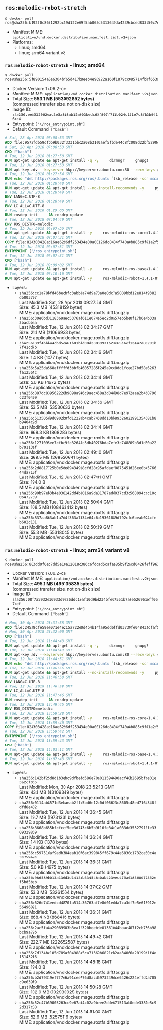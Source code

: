 ## `ros:melodic-robot-stretch`

```console
$ docker pull ros@sha256:b192f0c8651292bc59d122e69f5ab065c5313649da4239cbced833150c7dadb3
```

-	Manifest MIME: `application/vnd.docker.distribution.manifest.list.v2+json`
-	Platforms:
	-	linux; amd64
	-	linux; arm64 variant v8

### `ros:melodic-robot-stretch` - linux; amd64

```console
$ docker pull ros@sha256:5f890154a5e6304bf65d417b8eeb4e90922a160f1879cc085714fbbf653a0fba
```

-	Docker Version: 17.06.2-ce
-	Manifest MIME: `application/vnd.docker.distribution.manifest.v2+json`
-	Total Size: **553.1 MB (553092652 bytes)**  
	(compressed transfer size, not on-disk size)
-	Image ID: `sha256:ee8533962eac2e5a818ab15a903bedc65f807f711b024d131e7c8fb3b9416cc4`
-	Entrypoint: `["\/ros_entrypoint.sh"]`
-	Default Command: `["bash"]`

```dockerfile
# Sat, 28 Apr 2018 07:08:53 GMT
ADD file:9572fdb59dfbb9b032f3331bbc2a08b31e0aef5fbde44c8f2008d22bf5290cf2 in / 
# Sat, 28 Apr 2018 07:08:53 GMT
CMD ["bash"]
# Tue, 12 Jun 2018 01:27:50 GMT
RUN apt-get update && apt-get install -q -y     dirmngr     gnupg2     lsb-release     && rm -rf /var/lib/apt/lists/*
# Tue, 12 Jun 2018 01:27:53 GMT
RUN apt-key adv --keyserver hkp://keyserver.ubuntu.com:80 --recv-keys 421C365BD9FF1F717815A3895523BAEEB01FA116
# Tue, 12 Jun 2018 01:27:54 GMT
RUN echo "deb http://packages.ros.org/ros/ubuntu `lsb_release -sc` main" > /etc/apt/sources.list.d/ros-latest.list
# Tue, 12 Jun 2018 01:28:48 GMT
RUN apt-get update && apt-get install --no-install-recommends -y     python-rosdep     python-rosinstall     python-vcstools     && rm -rf /var/lib/apt/lists/*
# Tue, 12 Jun 2018 01:28:49 GMT
ENV LANG=C.UTF-8
# Tue, 12 Jun 2018 01:28:49 GMT
ENV LC_ALL=C.UTF-8
# Tue, 12 Jun 2018 01:29:05 GMT
RUN rosdep init     && rosdep update
# Tue, 12 Jun 2018 02:04:49 GMT
ENV ROS_DISTRO=melodic
# Tue, 12 Jun 2018 02:07:29 GMT
RUN apt-get update && apt-get install -y     ros-melodic-ros-core=1.4.1-0*     && rm -rf /var/lib/apt/lists/*
# Tue, 12 Jun 2018 02:07:31 GMT
COPY file:824303428ad16ae6296df253434e00a00126dc8404f740a8b885c9f61a2f5fcb in / 
# Tue, 12 Jun 2018 02:07:31 GMT
ENTRYPOINT ["/ros_entrypoint.sh"]
# Tue, 12 Jun 2018 02:07:31 GMT
CMD ["bash"]
# Tue, 12 Jun 2018 02:09:02 GMT
RUN apt-get update && apt-get install -y     ros-melodic-ros-base=1.4.1-0*     && rm -rf /var/lib/apt/lists/*
# Tue, 12 Jun 2018 02:10:16 GMT
RUN apt-get update && apt-get install -y     ros-melodic-robot=1.4.1-0*     && rm -rf /var/lib/apt/lists/*
```

-	Layers:
	-	`sha256:cc1a78bfd46becbfc3abb8a74d9a70a0e0dc7a5809bbd12e814f9382db003707`  
		Last Modified: Sat, 28 Apr 2018 09:27:54 GMT  
		Size: 45.3 MB (45318159 bytes)  
		MIME: application/vnd.docker.image.rootfs.diff.tar.gzip
	-	`sha256:30e6bd3118369aec5376ad611e074e5ec2d0a57eb5be0f17b6e4b33a3bacbbaa`  
		Last Modified: Tue, 12 Jun 2018 02:34:27 GMT  
		Size: 21.1 MB (21066933 bytes)  
		MIME: application/vnd.docker.image.rootfs.diff.tar.gzip
	-	`sha256:39f4bbb44cbd5ea61b81bdd08d23839931a23e65e6ef12447a89291b7f41cd7b`  
		Last Modified: Tue, 12 Jun 2018 02:34:16 GMT  
		Size: 1.4 KB (1377 bytes)  
		MIME: application/vnd.docker.image.rootfs.diff.tar.gzip
	-	`sha256:5a25da568afffffd3bbfb46057285f245a9ce8dd1fcee27bd58a6263fa12564c`  
		Last Modified: Tue, 12 Jun 2018 02:34:14 GMT  
		Size: 5.0 KB (4972 bytes)  
		MIME: application/vnd.docker.image.rootfs.diff.tar.gzip
	-	`sha256:887dc839562228b9898a946c9aec458a3d84d98d7e972aaa2b468796c23f0409`  
		Last Modified: Tue, 12 Jun 2018 02:34:36 GMT  
		Size: 53.5 MB (53530633 bytes)  
		MIME: application/vnd.docker.image.rootfs.diff.tar.gzip
	-	`sha256:513505d9d0902b0fd12220b4cab7438dd10bb89326021991354381b8b9404c9d`  
		Last Modified: Tue, 12 Jun 2018 02:34:14 GMT  
		Size: 868.3 KB (868286 bytes)  
		MIME: application/vnd.docker.image.rootfs.diff.tar.gzip
	-	`sha256:1271095ee7cfbc9fc32645c3db40276bda7efe3c748809b3d1d30a22b79113ef`  
		Last Modified: Tue, 12 Jun 2018 02:49:10 GMT  
		Size: 268.5 MB (268520641 bytes)  
		MIME: application/vnd.docker.image.rootfs.diff.tar.gzip
	-	`sha256:2d8817725b0e5de89434918cfd28c95afdaef0875451d26ee0b4576644da710f`  
		Last Modified: Tue, 12 Jun 2018 02:47:31 GMT  
		Size: 194.0 B  
		MIME: application/vnd.docker.image.rootfs.diff.tar.gzip
	-	`sha256:90b97eb3b4e038142dd4b8016a9da81787add037cd3c568094ccc10c06472709`  
		Last Modified: Tue, 12 Jun 2018 02:50:04 GMT  
		Size: 108.5 MB (108463412 bytes)  
		MIME: application/vnd.docker.image.rootfs.diff.tar.gzip
	-	`sha256:837aa863ab1a7d4f363a7334e64c6b19361889d792cfc6beab024cfeb602c101`  
		Last Modified: Tue, 12 Jun 2018 02:50:39 GMT  
		Size: 55.3 MB (55318045 bytes)  
		MIME: application/vnd.docker.image.rootfs.diff.tar.gzip

### `ros:melodic-robot-stretch` - linux; arm64 variant v8

```console
$ docker pull ros@sha256:803dd0f0ec7dd5e10a12018c386c6fddad5cafae85b9f2acd0426feff9639e3e
```

-	Docker Version: 17.06.2-ce
-	Manifest MIME: `application/vnd.docker.distribution.manifest.v2+json`
-	Total Size: **495.1 MB (495135835 bytes)**  
	(compressed transfer size, not on-disk size)
-	Image ID: `sha256:08f7a5932e16933d9e26ddc1eaf10d9bd234bfe67551b7a2e526961eff057eef`
-	Entrypoint: `["\/ros_entrypoint.sh"]`
-	Default Command: `["bash"]`

```dockerfile
# Mon, 30 Apr 2018 23:31:58 GMT
ADD file:245a8cfe59ea071e4e215a722e0d4b4b14fa95dd6ffd03739fe048433cfaf523 in / 
# Mon, 30 Apr 2018 23:32:00 GMT
CMD ["bash"]
# Tue, 12 Jun 2018 11:44:43 GMT
RUN apt-get update && apt-get install -q -y     dirmngr     gnupg2     lsb-release     && rm -rf /var/lib/apt/lists/*
# Tue, 12 Jun 2018 11:44:49 GMT
RUN apt-key adv --keyserver hkp://keyserver.ubuntu.com:80 --recv-keys 421C365BD9FF1F717815A3895523BAEEB01FA116
# Tue, 12 Jun 2018 11:44:51 GMT
RUN echo "deb http://packages.ros.org/ros/ubuntu `lsb_release -sc` main" > /etc/apt/sources.list.d/ros-latest.list
# Tue, 12 Jun 2018 11:46:56 GMT
RUN apt-get update && apt-get install --no-install-recommends -y     python-rosdep     python-rosinstall     python-vcstools     && rm -rf /var/lib/apt/lists/*
# Tue, 12 Jun 2018 11:46:58 GMT
ENV LANG=C.UTF-8
# Tue, 12 Jun 2018 11:46:58 GMT
ENV LC_ALL=C.UTF-8
# Tue, 12 Jun 2018 11:47:46 GMT
RUN rosdep init     && rosdep update
# Tue, 12 Jun 2018 13:49:45 GMT
ENV ROS_DISTRO=melodic
# Tue, 12 Jun 2018 13:59:28 GMT
RUN apt-get update && apt-get install -y     ros-melodic-ros-core=1.4.1-0*     && rm -rf /var/lib/apt/lists/*
# Tue, 12 Jun 2018 13:59:40 GMT
COPY file:824303428ad16ae6296df253434e00a00126dc8404f740a8b885c9f61a2f5fcb in / 
# Tue, 12 Jun 2018 13:59:42 GMT
ENTRYPOINT ["/ros_entrypoint.sh"]
# Tue, 12 Jun 2018 13:59:43 GMT
CMD ["bash"]
# Tue, 12 Jun 2018 14:03:11 GMT
RUN apt-get update && apt-get install -y     ros-melodic-ros-base=1.4.1-0*     && rm -rf /var/lib/apt/lists/*
# Tue, 12 Jun 2018 14:07:43 GMT
RUN apt-get update && apt-get install -y     ros-melodic-robot=1.4.1-0*     && rm -rf /var/lib/apt/lists/*
```

-	Layers:
	-	`sha256:142bf25d8d1b3ebc9dfbedd586e70a011594690acf48b2695bfce01e3a2cf0d5`  
		Last Modified: Mon, 30 Apr 2018 23:52:13 GMT  
		Size: 43.1 MB (43109349 bytes)  
		MIME: application/vnd.docker.image.rootfs.diff.tar.gzip
	-	`sha256:0114ab8571d3ebaeab2ffb5bd6e12c0df06623c8605c48ed7164348fdfd8e402`  
		Last Modified: Tue, 12 Jun 2018 14:36:45 GMT  
		Size: 19.7 MB (19731331 bytes)  
		MIME: application/vnd.docker.image.rootfs.diff.tar.gzip
	-	`sha256:8668b655bfcfccf5ee3d743c6b5b9f16fe84c1a083dd35327910fe3309329869`  
		Last Modified: Tue, 12 Jun 2018 14:36:34 GMT  
		Size: 1.4 KB (1378 bytes)  
		MIME: application/vnd.docker.image.rootfs.diff.tar.gzip
	-	`sha256:c59751daf9adb384eab1076ac399845ff679c44e6830c1732ce30c4a34759e84`  
		Last Modified: Tue, 12 Jun 2018 14:36:31 GMT  
		Size: 5.0 KB (4975 bytes)  
		MIME: application/vnd.docker.image.rootfs.diff.tar.gzip
	-	`sha256:986589bb13a136d3d1412ab334548abab4239ec475a018368d77352ef5bd5beb`  
		Last Modified: Tue, 12 Jun 2018 14:37:02 GMT  
		Size: 53.3 MB (53261564 bytes)  
		MIME: application/vnd.docker.image.rootfs.diff.tar.gzip
	-	`sha256:626d743eedcd4870fa514c36763af7e8d01edda7ca3df7e5e618912e56496821`  
		Last Modified: Tue, 12 Jun 2018 14:36:31 GMT  
		Size: 868.4 KB (868416 bytes)  
		MIME: application/vnd.docker.image.rootfs.diff.tar.gzip
	-	`sha256:2ac5fa8a29089903b3ea1f320beebde01361044baac407f2cb756b98bcb9a79b`  
		Last Modified: Tue, 12 Jun 2018 14:49:42 GMT  
		Size: 222.7 MB (222652587 bytes)  
		MIME: application/vnd.docker.image.rootfs.diff.tar.gzip
	-	`sha256:7d134bc105d789af04988a5ca71369b6821cb2aa34066a20199b1f4e15143216`  
		Last Modified: Tue, 12 Jun 2018 14:48:18 GMT  
		Size: 194.0 B  
		MIME: application/vnd.docker.image.rootfs.diff.tar.gzip
	-	`sha256:b2d79319ef7f7e6a91cee776d8acd6973249dce6426d224effd2a705c9e639f9`  
		Last Modified: Tue, 12 Jun 2018 14:50:28 GMT  
		Size: 102.9 MB (102930925 bytes)  
		MIME: application/vnd.docker.image.rootfs.diff.tar.gzip
	-	`sha256:52c47b59003263cc9e67ad4c02a9beee2dde671513ab0ede3381e8c92d317c88`  
		Last Modified: Tue, 12 Jun 2018 14:51:00 GMT  
		Size: 52.6 MB (52575116 bytes)  
		MIME: application/vnd.docker.image.rootfs.diff.tar.gzip
